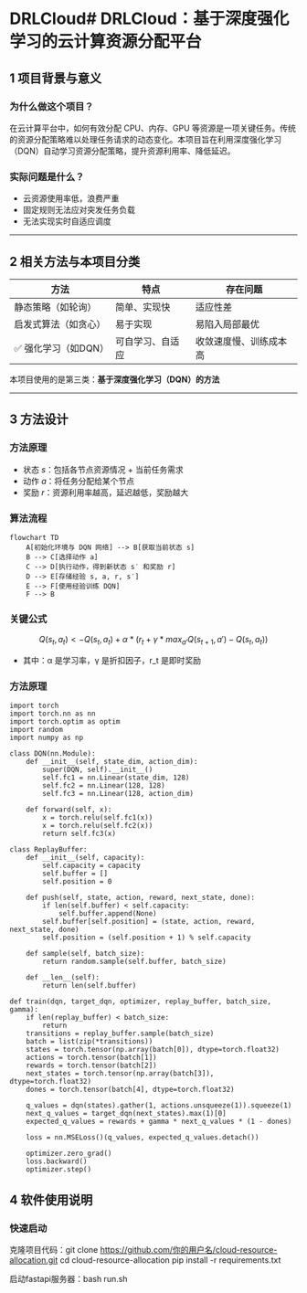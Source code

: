 # DRLCloud# DRLCloud：基于深度强化学习的云计算资源分配平台

## 1️ 项目背景与意义

### 为什么做这个项目？

在云计算平台中，如何有效分配 CPU、内存、GPU 等资源是一项关键任务。传统的资源分配策略难以处理任务请求的动态变化。本项目旨在利用深度强化学习（DQN）自动学习资源分配策略，提升资源利用率、降低延迟。

### 实际问题是什么？

- 云资源使用率低，浪费严重
- 固定规则无法应对突发任务负载
- 无法实现实时自适应调度

---

## 2️ 相关方法与本项目分类

| 方法 | 特点 | 存在问题 |
|------|------|----------|
| 静态策略（如轮询） | 简单、实现快 | 适应性差 |
| 启发式算法（如贪心） | 易于实现 | 易陷入局部最优 |
| ✅ 强化学习（如DQN） | 可自学习、自适应 | 收敛速度慢、训练成本高 |

本项目使用的是第三类：**基于深度强化学习（DQN）的方法**

---

## 3️ 方法设计

### 方法原理

- 状态 $s$：包括各节点资源情况 + 当前任务需求
- 动作 $a$：将任务分配给某个节点
- 奖励 $r$：资源利用率越高，延迟越低，奖励越大

### 算法流程
```mermaid
flowchart TD
    A[初始化环境与 DQN 网络] --> B[获取当前状态 s]
    B --> C[选择动作 a]
    C --> D[执行动作，得到新状态 s′ 和奖励 r]
    D --> E[存储经验 s, a, r, s′]
    E --> F[使用经验训练 DQN]
    F --> B
```

### 关键公式
$$
Q(s_t, a_t) <- Q(s_t, a_t) + α * ( r_t + γ * max_{a'} Q(s_{t+1}, a') - Q(s_t, a_t) )
$$
- 其中：α 是学习率，γ 是折扣因子，r_t 是即时奖励

### 方法原理
```
import torch
import torch.nn as nn
import torch.optim as optim
import random
import numpy as np

class DQN(nn.Module):
    def __init__(self, state_dim, action_dim):
        super(DQN, self).__init__()
        self.fc1 = nn.Linear(state_dim, 128)
        self.fc2 = nn.Linear(128, 128)
        self.fc3 = nn.Linear(128, action_dim)

    def forward(self, x):
        x = torch.relu(self.fc1(x))
        x = torch.relu(self.fc2(x))
        return self.fc3(x)

class ReplayBuffer:
    def __init__(self, capacity):
        self.capacity = capacity
        self.buffer = []
        self.position = 0

    def push(self, state, action, reward, next_state, done):
        if len(self.buffer) < self.capacity:
            self.buffer.append(None)
        self.buffer[self.position] = (state, action, reward, next_state, done)
        self.position = (self.position + 1) % self.capacity

    def sample(self, batch_size):
        return random.sample(self.buffer, batch_size)

    def __len__(self):
        return len(self.buffer)

def train(dqn, target_dqn, optimizer, replay_buffer, batch_size, gamma):
    if len(replay_buffer) < batch_size:
        return
    transitions = replay_buffer.sample(batch_size)
    batch = list(zip(*transitions))
    states = torch.tensor(np.array(batch[0]), dtype=torch.float32)
    actions = torch.tensor(batch[1])
    rewards = torch.tensor(batch[2])
    next_states = torch.tensor(np.array(batch[3]), dtype=torch.float32)
    dones = torch.tensor(batch[4], dtype=torch.float32)

    q_values = dqn(states).gather(1, actions.unsqueeze(1)).squeeze(1)
    next_q_values = target_dqn(next_states).max(1)[0]
    expected_q_values = rewards + gamma * next_q_values * (1 - dones)

    loss = nn.MSELoss()(q_values, expected_q_values.detach())

    optimizer.zero_grad()
    loss.backward()
    optimizer.step()
```
## 4 软件使用说明

### 快速启动
克隆项目代码：git clone https://github.com/你的用户名/cloud-resource-allocation.git
cd cloud-resource-allocation
pip install -r requirements.txt

启动fastapi服务器：bash run.sh


